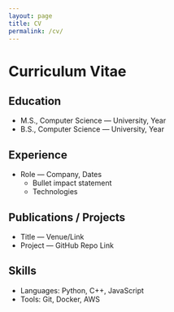 ```yaml
---
layout: page
title: CV
permalink: /cv/
---
```


# Curriculum Vitae

## Education
- M.S., Computer Science — University, Year
- B.S., Computer Science — University, Year

## Experience
- Role — Company, Dates
  - Bullet impact statement
  - Technologies

## Publications / Projects
- Title — Venue/Link
- Project — GitHub Repo Link

## Skills
- Languages: Python, C++, JavaScript
- Tools: Git, Docker, AWS